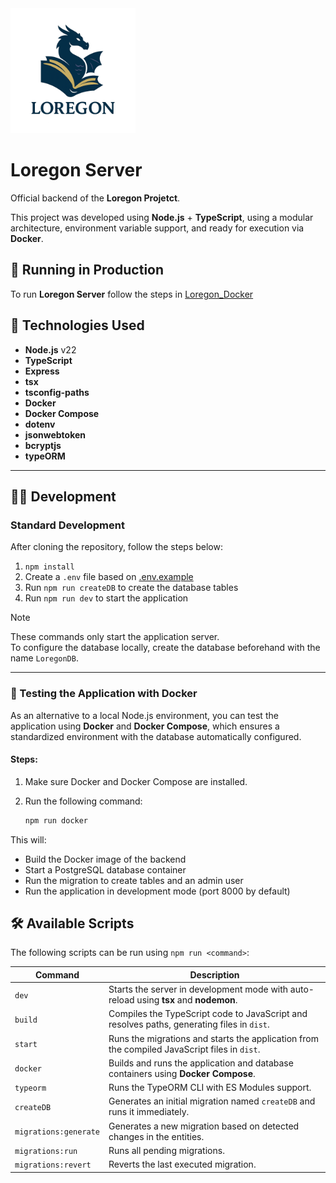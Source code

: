 <img src="https://raw.githubusercontent.com/FelpsDevilla/Loregon_Server/refs/heads/main/public/Logo.png" alt="MDN" width="200px"/>

# Loregon Server

Official backend of the **Loregon Projetct**.

This project was developed using **Node.js** + **TypeScript**, using a modular architecture, environment variable support, and ready for execution via **Docker**.

## 🚀 Running in Production

To run **Loregon Server** follow the steps in [Loregon_Docker](https://github.com/FelpsDevilla/Loregon_Docker)

## :toolbox: Technologies Used

- **Node.js** v22
- **TypeScript**
- **Express**
- **tsx**
- **tsconfig-paths**
- **Docker**
- **Docker Compose**
- **dotenv**
- **jsonwebtoken**
- **bcryptjs**
- **typeORM**

---

## :technologist: Development

### Standard Development

After cloning the repository, follow the steps below:

1. `npm install`
2. Create a `.env` file based on [.env.example](.env.example)
3. Run `npm run createDB` to create the database tables
4. Run `npm run dev` to start the application

> [!NOTE]  
> These commands only start the application server.  
> To configure the database locally, create the database beforehand with the name `LoregonDB`.

---

### 🐳 Testing the Application with Docker

As an alternative to a local Node.js environment, you can test the application using **Docker** and **Docker Compose**, which ensures a standardized environment with the database automatically configured.

#### Steps:

1. Make sure Docker and Docker Compose are installed.
2. Run the following command:

   ```bash
   npm run docker
   ```

This will:

- Build the Docker image of the backend
- Start a PostgreSQL database container
- Run the migration to create tables and an admin user
- Run the application in development mode (port 8000 by default)

## 🛠️ Available Scripts

The following scripts can be run using `npm run <command>`:

| Command               | Description                                                                                  |
| --------------------- | -------------------------------------------------------------------------------------------- |
| `dev`                 | Starts the server in development mode with auto-reload using **tsx** and **nodemon**.        |
| `build`               | Compiles the TypeScript code to JavaScript and resolves paths, generating files in `dist`.   |
| `start`               | Runs the migrations and starts the application from the compiled JavaScript files in `dist`. |
| `docker`              | Builds and runs the application and database containers using **Docker Compose**.            |
| `typeorm`             | Runs the TypeORM CLI with ES Modules support.                                                |
| `createDB`            | Generates an initial migration named `createDB` and runs it immediately.                     |
| `migrations:generate` | Generates a new migration based on detected changes in the entities.                         |
| `migrations:run`      | Runs all pending migrations.                                                                 |
| `migrations:revert`   | Reverts the last executed migration.                                                         |
